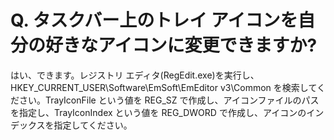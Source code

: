 # Q. タスクバー上のトレイ アイコンを自分の好きなアイコンに変更できますか?

はい、できます。レジストリ
エディタ(RegEdit.exe)を実行し、HKEY\_CURRENT\_USER\\Software\\EmSoft\\EmEditor v3\\Common
を検索してください。TrayIconFile という値を REG\_SZ で作成し、アイコンファイルのパスを指定し、TrayIconIndex という値を REG\_DWORD で作成し、アイコンのインデックスを指定してください。
